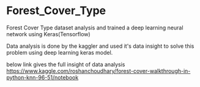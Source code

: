 # Forest_Cover_Type
Forest Cover Type dataset analysis and trained a deep learning neural network using Keras(Tensorflow)

Data analysis is done by the kaggler and used it's data insight to solve this problem using deep learning keras model.

below link gives the full insight of data analysis
https://www.kaggle.com/roshanchoudhary/forest-cover-walkthrough-in-python-knn-96-51/notebook
